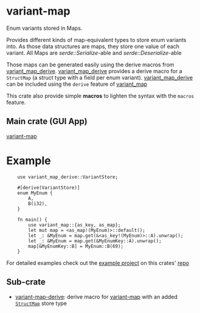 # variant-map

Enum variants stored in Maps.

Provides different kinds of map-equivalent types to store enum variants into.
As those data structures are maps, they store one value of each variant.
All Maps are *serde::Serialize*-able and *serde::Deserialize*-able

Those maps can be generated easily using the derive macros from [variant_map_derive](/crates/variant-map-derive).
[variant_map_derive](/crates/variant-map-derive) provides a derive macro for a `StructMap` (a struct type with a field per enum variant).
[variant_map_derive](/crates/variant-map-derive) can be included using the `derive` feature of [variant_map](/crates/variant-map)


This crate also provide simple **macros** to lighten the syntax with the `macros` feature.

## Main crate (GUI App)
[variant-map](/crates/variant-map)

 # Example

 ```
     use variant_map_derive::VariantStore;

     #[derive(VariantStore)]
     enum MyEnum {
         A,
         B(i32),
     }

     fn main() {
         use variant_map::{as_key, as_map};
         let mut map = <as_map!(MyEnum)>::default();
         let _: &MyEnum = map.get(&<as_key!(MyEnum)>::A).unwrap();
         let _: &MyEnum = map.get(&MyEnumKey::A).unwrap();
         map[&MyEnumKey::B] = MyEnum::B(69);
     }
 ```

For detailed examples check out the [example project](https://github.com/mxyns/variant-map/tree/master/example) on this crates' [repo](https://github.com/mxyns/variant-map/)

## Sub-crate
* [variant-map-derive](/crates/variant-map-derive): derive macro for [variant-map](/crates/variant-map) with an added [`StructMap`](/crates/variant-map-derive/src/structs.rs) store type